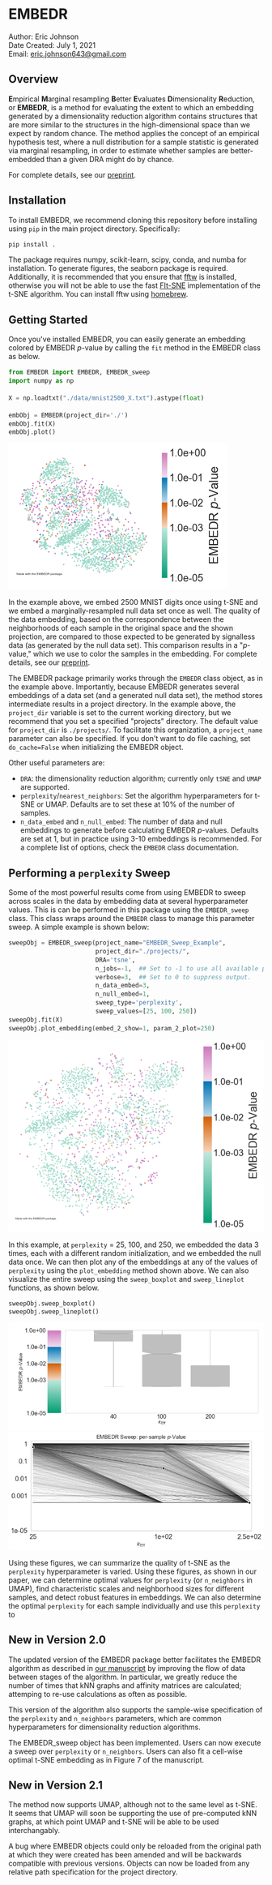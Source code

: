 # EMBEDR

Author: Eric Johnson \
Date Created: July 1, 2021 \
Email: eric.johnson643@gmail.com

## Overview

**E**mpirical **M**arginal resampling **B**etter **E**valuates **D**imensionality **R**eduction, or **EMBEDR**, is a method for evaluating the extent to which an embedding generated by a dimensionality reduction algorithm contains structures that are more similar to the structures in the high-dimensional space than we expect by random chance.  The method applies the concept of an empirical hypothesis test, where a null distribution for a sample statistic is generated via marginal resampling, in order to estimate whether samples are better-embedded than a given DRA might do by chance.

For complete details, see our [preprint](https://www.biorxiv.org/content/10.1101/2020.11.18.389031v2).

## Installation

To install EMBEDR, we recommend cloning this repository before installing using `pip` in the main project directory.  Specifically:

```bash
pip install .
```

The package requires numpy, scikit-learn, scipy, conda, and numba for installation.  To generate figures, the seaborn package is required.  Additionally, it is recommended that you ensure that [fftw](https://www.fftw.org/) is installed, otherwise you will not be able to use the fast [FIt-SNE](https://github.com/KlugerLab/FIt-SNE) implementation of the t-SNE algorithm.  You can install fftw using [homebrew](https://formulae.brew.sh/formula/fftw).

## Getting Started

Once you've installed EMBEDR, you can easily generate an embedding colored by EMBEDR *p*-value by calling the `fit` method in the EMBEDR class as below.  

```python
from EMBEDR import EMBEDR, EMBEDR_sweep
import numpy as np

X = np.loadtxt("./data/mnist2500_X.txt").astype(float)

embObj = EMBEDR(project_dir='./')
embObj.fit(X)
embObj.plot()
```

![Example EMBEDR Plot](EasyUseExample.png)

In the example above, we embed 2500 MNIST digits once using t-SNE and we embed a marginally-resampled null data set once as well.  The quality of the data embedding, based on the correspondence between the neighborhoods of each sample in the original space and the shown projection, are compared to those expected to be generated by signalless data (as generated by the null data set).  This comparison results in a "*p*-value," which we use to color the samples in the embedding.  For complete details, see our [preprint](https://www.biorxiv.org/content/10.1101/2020.11.18.389031v2).

The EMBEDR package primarily works through the `EMBEDR` class object, as in the example above.  Importantly, because EMBEDR generates several embeddings of a data set (and a generated null data set), the method stores intermediate results in a project directory.  In the example above, the `project_dir` variable is set to the current working directory, but we recommend that you set a specified "projects" directory.  The default value for `project_dir` is `./projects/`.  To facilitate this organization, a `project_name` parameter can also be specified.  If you don't want to do file caching, set `do_cache=False` when initializing the EMBEDR object.

Other useful parameters are:
- `DRA`: the dimensionality reduction algorithm; currently only `tSNE` and `UMAP` are supported.
- `perplexity`/`nearest_neighbors`: Set the algorithm hyperparameters for t-SNE or UMAP.  Defaults are to set these at 10% of the number of samples.
- `n_data_embed` and `n_null_embed`: The number of data and null embeddings to generate before calculating EMBEDR *p*-values.  Defaults are set at 1, but in practice using 3-10 embeddings is recommended.
For a complete list of options, check the `EMBEDR` class documentation.

## Performing a `perplexity` Sweep

Some of the most powerful results come from using EMBEDR to sweep across scales in the data by embedding data at several hyperparameter values.  This is can be performed in this package using the `EMBEDR_sweep` class.  This class wraps around the `EMBEDR` class to manage this parameter sweep. A simple example is shown below:

```python
sweepObj = EMBEDR_sweep(project_name="EMBEDR_Sweep_Example",
                        project_dir="./projects/",
                        DRA='tsne',
                        n_jobs=-1,  ## Set to -1 to use all available processors.
                        verbose=3,  ## Set to 0 to suppress output.
                        n_data_embed=3,
                        n_null_embed=1,
                        sweep_type='perplexity',
                        sweep_values=[25, 100, 250])
sweepObj.fit(X)
sweepObj.plot_embedding(embed_2_show=1, param_2_plot=250)
```

![Embedding of MNIST from sweep](EasyUseExample_SweepEmbedding.png)

In this example, at `perplexity` = 25, 100, and 250, we embedded the data 3 times, each with a different random initialization, and we embedded the null data once.  We can then plot any of the embeddings at any of the values of `perplexity` using the `plot_embedding` method shown above.  We can also visualize the entire sweep using the `sweep_boxplot` and `sweep_lineplot` functions, as shown below.

```python
sweepObj.sweep_boxplot()
sweepObj.sweep_lineplot()
```
![EMBEDR *p*-values at several values of perplexity](EasyUseExample_SweepBoxes.png)
![EMBEDR *p*-values at several values of perplexity](EasyUseExample_SweepLines.png)

Using these figures, we can summarize the quality of t-SNE as the `perplexity` hyperparameter is varied.  Using these figures, as shown in our paper, we can determine optimal values for `perplexity` (or `n_neighbors` in UMAP), find characteristic scales and neighborhood sizes for different samples, and detect robust features in embeddings.  We can also determine the optimal `perplexity` for each sample individually and use this `perplexity` to 

## New in Version 2.0

The updated version of the EMBEDR package better facilitates the EMBEDR algorithm as described in [our manuscript](https://www.biorxiv.org/content/10.1101/2020.11.18.389031v2) by improving the flow of data between stages of the algorithm. In particular, we greatly reduce the number of times that kNN graphs and affinity matrices are calculated; attemping to re-use calculations as often as possible.

This version of the algorithm also supports the sample-wise specification of the `perplexity` and `n_neighbors` parameters, which are common hyperparameters for dimensionality reduction algorithms.

The EMBEDR_sweep object has been implemented.  Users can now execute a sweep over `perplexity` or `n_neighbors`.  Users can also fit a cell-wise optimal t-SNE embedding as in Figure 7 of the manuscript.

## New in Version 2.1

The method now supports UMAP, although not to the same level as t-SNE.  It seems that UMAP will soon be supporting the use of pre-computed kNN graphs, at which point UMAP and t-SNE will be able to be used interchangably.

A bug where EMBEDR objects could only be reloaded from the original path at which they were created has been amended and will be backwards compatible with previous versions.  Objects can now be loaded from any relative path specification for the project directory.


